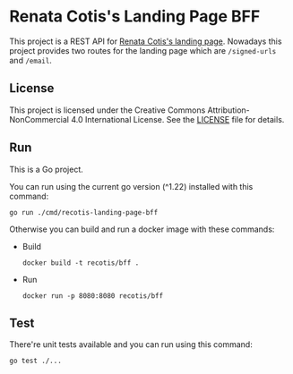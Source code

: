 # Renata Cotis's Landing Page BFF

This project is a REST API for [Renata Cotis's landing page](https://recotis.com). Nowadays this project provides two routes for the landing page which are `/signed-urls` and `/email`.

## License

This project is licensed under the Creative Commons Attribution-NonCommercial 4.0 International License. See the [LICENSE](./LICENSE.txt) file for details.

## Run

This is a Go project.

You can run using the current go version (^1.22) installed with this command:

```shell
go run ./cmd/recotis-landing-page-bff
```

Otherwise you can build and run a docker image with these commands:

* Build

    ```shell
    docker build -t recotis/bff .
    ```

* Run

    ```shell
    docker run -p 8080:8080 recotis/bff
    ```

## Test

There're unit tests available and you can run using this command:

```shell
go test ./...
```

